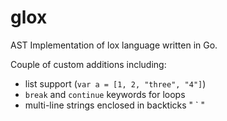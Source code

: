 # glox

AST Implementation of lox language written in Go.

Couple of custom additions including:
 * list support (`var a = [1, 2, "three", "4"]`)
 * `break` and `continue` keywords for loops
 * multi-line strings enclosed in backticks " ` "
